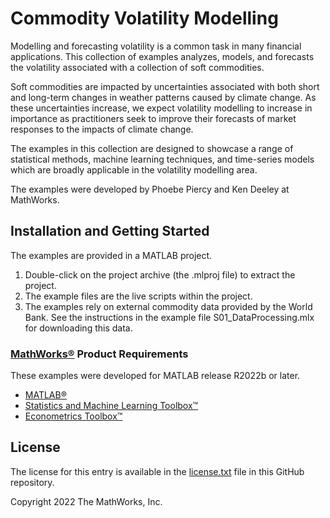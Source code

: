 # Commodity Volatility Modelling

Modelling and forecasting volatility is a common task in many financial applications. This collection of examples analyzes, models, and forecasts the volatility associated with a collection of soft commodities.

Soft commodities are impacted by uncertainties associated with both short and long-term changes in weather patterns caused by climate change. As these uncertainties increase, we expect volatility modelling to increase in importance as practitioners seek to improve their forecasts of market responses to the impacts of climate change.

The examples in this collection are designed to showcase a range of statistical methods, machine learning techniques, and time-series models which are broadly applicable in the volatility modelling area.

The examples were developed by Phoebe Piercy and Ken Deeley at MathWorks.

## Installation and Getting Started
The examples are provided in a MATLAB project.
1. Double-click on the project archive (the .mlproj file) to extract the project.
2. The example files are the live scripts within the project.
3. The examples rely on external commodity data provided by the World Bank. See the instructions in the example file S01_DataProcessing.mlx for downloading this data.

### [MathWorks&reg;](https://www.mathworks.com) Product Requirements

These examples were developed for MATLAB release R2022b or later.
- [MATLAB&reg;](https://www.mathworks.com/products/matlab.html)
- [Statistics and Machine Learning Toolbox&trade;](https://www.mathworks.com/products/statistics.html)
- [Econometrics Toolbox&trade;](https://uk.mathworks.com/products/econometrics.html)

## License
The license for this entry is available in the [license.txt](license.txt) file in this GitHub repository.

Copyright 2022 The MathWorks, Inc.